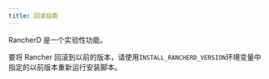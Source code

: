 ```yaml
---
title: 回滚指南
---
```


RancherD 是一个实验性功能。

要将 Rancher 回滚到以前的版本，请使用`INSTALL_RANCHERD_VERSION`环境变量中指定的以前版本重新运行安装脚本。
